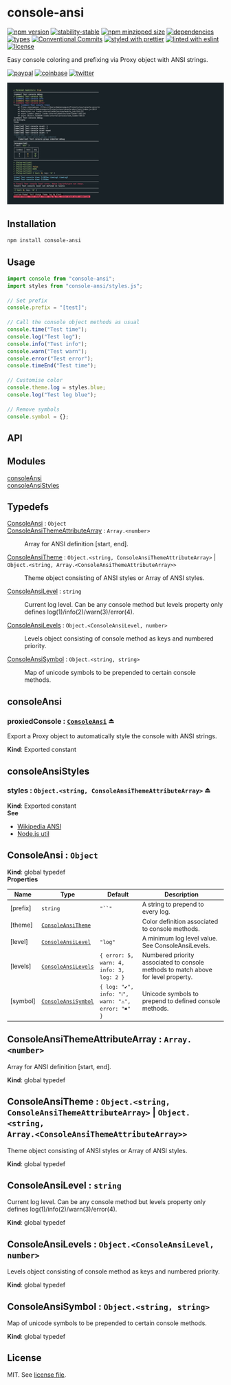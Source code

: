 # console-ansi

[![npm version](https://img.shields.io/npm/v/console-ansi)](https://www.npmjs.com/package/console-ansi)
[![stability-stable](https://img.shields.io/badge/stability-stable-green.svg)](https://www.npmjs.com/package/console-ansi)
[![npm minzipped size](https://img.shields.io/bundlephobia/minzip/console-ansi)](https://www.npmjs.com/package/console-ansi)
[![dependencies](https://img.shields.io/david/dmnsgn/console-ansi)](https://github.com/dmnsgn/console-ansi/blob/main/package.json)
[![types](https://img.shields.io/npm/types/console-ansi)](https://github.com/microsoft/TypeScript)
[![Conventional Commits](https://img.shields.io/badge/Conventional%20Commits-1.0.0-fa6673.svg)](https://conventionalcommits.org)
[![styled with prettier](https://img.shields.io/badge/styled_with-Prettier-f8bc45.svg?logo=prettier)](https://github.com/prettier/prettier)
[![linted with eslint](https://img.shields.io/badge/linted_with-ES_Lint-4B32C3.svg?logo=eslint)](https://github.com/eslint/eslint)
[![license](https://img.shields.io/github/license/dmnsgn/console-ansi)](https://github.com/dmnsgn/console-ansi/blob/main/LICENSE.md)

Easy console coloring and prefixing via Proxy object with ANSI strings.

[![paypal](https://img.shields.io/badge/donate-paypal-informational?logo=paypal)](https://paypal.me/dmnsgn)
[![coinbase](https://img.shields.io/badge/donate-coinbase-informational?logo=coinbase)](https://commerce.coinbase.com/checkout/56cbdf28-e323-48d8-9c98-7019e72c97f3)
[![twitter](https://img.shields.io/twitter/follow/dmnsgn?style=social)](https://twitter.com/dmnsgn)

![](https://raw.githubusercontent.com/dmnsgn/console-ansi/main/screenshot.jpg)

## Installation

```bash
npm install console-ansi
```

## Usage

```js
import console from "console-ansi";
import styles from "console-ansi/styles.js";

// Set prefix
console.prefix = "[test]";

// Call the console object methods as usual
console.time("Test time");
console.log("Test log");
console.info("Test info");
console.warn("Test warn");
console.error("Test error");
console.timeEnd("Test time");

// Customise color
console.theme.log = styles.blue;
console.log("Test log blue");

// Remove symbols
console.symbol = {};
```

## API

<!-- api-start -->

## Modules

<dl>
<dt><a href="#module_consoleAnsi">consoleAnsi</a></dt>
<dd></dd>
<dt><a href="#module_consoleAnsiStyles">consoleAnsiStyles</a></dt>
<dd></dd>
</dl>

## Typedefs

<dl>
<dt><a href="#ConsoleAnsi">ConsoleAnsi</a> : <code>Object</code></dt>
<dd></dd>
<dt><a href="#ConsoleAnsiThemeAttributeArray">ConsoleAnsiThemeAttributeArray</a> : <code>Array.&lt;number&gt;</code></dt>
<dd><p>Array for ANSI definition [start, end].</p>
</dd>
<dt><a href="#ConsoleAnsiTheme">ConsoleAnsiTheme</a> : <code>Object.&lt;string, ConsoleAnsiThemeAttributeArray&gt;</code> | <code>Object.&lt;string, Array.&lt;ConsoleAnsiThemeAttributeArray&gt;&gt;</code></dt>
<dd><p>Theme object consisting of ANSI styles or Array of ANSI styles.</p>
</dd>
<dt><a href="#ConsoleAnsiLevel">ConsoleAnsiLevel</a> : <code>string</code></dt>
<dd><p>Current log level. Can be any console method but levels property only defines log(1)/info(2)/warn(3)/error(4).</p>
</dd>
<dt><a href="#ConsoleAnsiLevels">ConsoleAnsiLevels</a> : <code>Object.&lt;ConsoleAnsiLevel, number&gt;</code></dt>
<dd><p>Levels object consisting of console method as keys and numbered priority.</p>
</dd>
<dt><a href="#ConsoleAnsiSymbol">ConsoleAnsiSymbol</a> : <code>Object.&lt;string, string&gt;</code></dt>
<dd><p>Map of unicode symbols to be prepended to certain console methods.</p>
</dd>
</dl>

<a name="module_consoleAnsi"></a>

## consoleAnsi

<a name="exp_module_consoleAnsi--proxiedConsole"></a>

### proxiedConsole : [<code>ConsoleAnsi</code>](#ConsoleAnsi) ⏏

Export a Proxy object to automatically style the console with ANSI strings.

**Kind**: Exported constant  
<a name="module_consoleAnsiStyles"></a>

## consoleAnsiStyles

<a name="exp_module_consoleAnsiStyles--styles"></a>

### styles : <code>Object.&lt;string, ConsoleAnsiThemeAttributeArray&gt;</code> ⏏

**Kind**: Exported constant  
**See**

- [Wikipedia ANSI](<https://en.wikipedia.org/wiki/ANSI_escape_code#SGR_(Select_Graphic_Rendition)_parameters>)
- [Node.js util](https://nodejs.org/api/util.html#util_customizing_util_inspect_colors)

<a name="ConsoleAnsi"></a>

## ConsoleAnsi : <code>Object</code>

**Kind**: global typedef  
**Properties**

| Name     | Type                                                 | Default                                                                                             | Description                                                                        |
| -------- | ---------------------------------------------------- | --------------------------------------------------------------------------------------------------- | ---------------------------------------------------------------------------------- |
| [prefix] | <code>string</code>                                  | <code>&quot;&#x60;&#x60;&quot;</code>                                                               | A string to prepend to every log.                                                  |
| [theme]  | [<code>ConsoleAnsiTheme</code>](#ConsoleAnsiTheme)   |                                                                                                     | Color definition associated to console methods.                                    |
| [level]  | [<code>ConsoleAnsiLevel</code>](#ConsoleAnsiLevel)   | <code>&quot;log&quot;</code>                                                                        | A minimum log level value. See ConsoleAnsiLevels.                                  |
| [levels] | [<code>ConsoleAnsiLevels</code>](#ConsoleAnsiLevels) | <code>{ error: 5, warn: 4, info: 3, log: 2 }</code>                                                 | Numbered priority associated to console methods to match above for level property. |
| [symbol] | [<code>ConsoleAnsiSymbol</code>](#ConsoleAnsiSymbol) | <code>{ log: &quot;✔&quot;, info: &quot;ℹ&quot;, warn: &quot;⚠&quot;, error: &quot;✖&quot; }</code> | Unicode symbols to prepend to defined console methods.                             |

<a name="ConsoleAnsiThemeAttributeArray"></a>

## ConsoleAnsiThemeAttributeArray : <code>Array.&lt;number&gt;</code>

Array for ANSI definition [start, end].

**Kind**: global typedef  
<a name="ConsoleAnsiTheme"></a>

## ConsoleAnsiTheme : <code>Object.&lt;string, ConsoleAnsiThemeAttributeArray&gt;</code> \| <code>Object.&lt;string, Array.&lt;ConsoleAnsiThemeAttributeArray&gt;&gt;</code>

Theme object consisting of ANSI styles or Array of ANSI styles.

**Kind**: global typedef  
<a name="ConsoleAnsiLevel"></a>

## ConsoleAnsiLevel : <code>string</code>

Current log level. Can be any console method but levels property only defines log(1)/info(2)/warn(3)/error(4).

**Kind**: global typedef  
<a name="ConsoleAnsiLevels"></a>

## ConsoleAnsiLevels : <code>Object.&lt;ConsoleAnsiLevel, number&gt;</code>

Levels object consisting of console method as keys and numbered priority.

**Kind**: global typedef  
<a name="ConsoleAnsiSymbol"></a>

## ConsoleAnsiSymbol : <code>Object.&lt;string, string&gt;</code>

Map of unicode symbols to be prepended to certain console methods.

**Kind**: global typedef

<!-- api-end -->

## License

MIT. See [license file](https://github.com/dmnsgn/console-ansi/blob/main/LICENSE.md).
